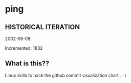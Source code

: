 # ping

## HISTORICAL ITERATION
2002-06-08

Incremented: 1832

## What is this?? 
Linux skills to hack the github commit visualization chart `;-)`
